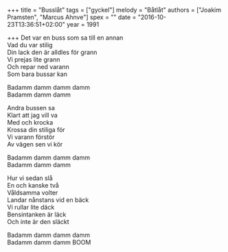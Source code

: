 +++
title = "Busslåt"
tags = ["gyckel"]
melody = "Båtlåt"
authors = ["Joakim Pramsten", "Marcus Ahnve"]
spex = ""
date = "2016-10-23T13:36:51+02:00"
year = 1991

+++
Det var en buss som sa till en annan  
Vad du var stilig  
Din lack den är alldles för grann  
Vi prejas lite grann  
Och repar ned varann  
Som bara bussar kan

Badamm damm damm damm  
Badamm damm damm 

Andra bussen sa  
Klart att jag vill va  
Med och krocka  
Krossa din stiliga för  
Vi varann förstör  
Av vägen sen vi kör

Badamm damm damm damm  
Badamm damm damm

Hur vi sedan slå  
En och kanske två  
Våldsamma volter  
Landar nånstans vid en bäck  
Vi rullar lite däck  
Bensintanken är läck  
Och inte är den släckt

Badamm damm damm damm  
Badamm damm damm BOOM

